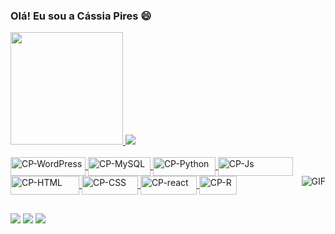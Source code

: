 ### Olá! Eu sou a Cássia Pires 😄
 <div align = "centro">
  <a href = "https://beacons.ai/C455i4">
  <img height = "180em" src = "https://github-readme-status.vercel.app/api?username=C455i4&show_icons=true&theme=cobalt&include_all_commits=true&count_private=true"/>
  <img height - "180em" src = "https://github-readme-status.vercel.app/api/top-langs/?username=C455i4&layout=compact&langs_count=7&theme=cobalt" />
 </div>

 <div style = "display: inline_block"> <br>
   <img align = "center" alt = "CP-WordPress" height = "30" width = "120" src = "https://img.shields.io/badge/Wordpress-21759B?style=for-the-badge&logo=wordpress&logoColor=white">
   <img align = "center" alt = "CP-MySQL" height = "30" width = "100" src = "https://img.shields.io/badge/MySQL-005C84?style=for-the-badge&logo=mysql&logoColor=white">
   <img align = "center" alt = "CP-Python" height = "30" width = "100" src = "https://img.shields.io/badge/Python-FFD43B?style=for-the-badge&logo=python&logoColor=blue">
   <img align = "center" alt = "CP-Js" height = "30" width = "120" src = "https://img.shields.io/badge/JavaScript-323330?style=for-the-badge&logo=javascript&logoColor=F7DF1E">
    <img align = "center" alt = "CP-HTML" height = "30" width = "110" src = "https://img.shields.io/badge/HTML5-E34F26?style=for-the-badge&logo=html5&logoColor=white">
    <img align = "center" alt = "CP-CSS" height = "30" width = "90" src = "https://img.shields.io/badge/CSS3-1572B6?style=for-the-badge&logo=css3&logoColor=white">
    <img align = "center" alt = "CP-react" height = "30" width = "90" src = "https://img.shields.io/badge/React-20232A?style=for-the-badge&logo=react&logoColor=61DAFB">
   <img align = "center" alt = "CP-R" height = "30" width = "60" src = "https://img.shields.io/badge/R-276DC3?style=for-the-badge&logo=r&logoColor=white">
 <img align = "right" alt = "GIF" src = "https://media.discordapp.net/attachments/825410526677827638/1000071179614289951/ezgif.com-gif-maker.gif?width=406&height=406">
       
  </div>
  
  ##
  <div>
     <a href = "mailto:cassia.pires@ufvjm.edu.br"><img src="https://img.shields.io/badge/Gmail-D14836?style=for-the-badge&logo=gmail&logoColor=white"></a>
     <a href="https://www.linkedin.com/in/cassia-pires-50a865223/" target="_blank"><img src="https://img.shields.io/badge/-LinkedIn-%230077B5?style=for-the-badge&logo=linkedin&logoColor=white" target="_blank"></a> 
    <a href="https://www.instagram.com/caassiapiress/" target="_blank"><img src="https://img.shields.io/badge/-Instagram-%23E4405F?style=for-the-badge&logo=instagram&logoColor=white" target="_blank"></a>

    
 </div>
